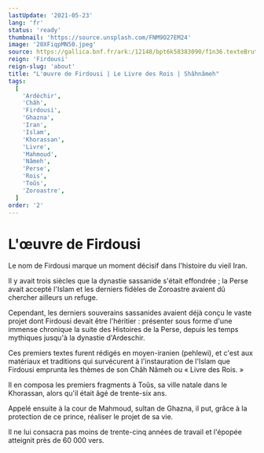 ```yaml
---
lastUpdate: '2021-05-23'
lang: 'fr'
status: 'ready'
thumbnail: 'https://source.unsplash.com/FNM9O27EM24'
image: '20XFiqpMN50.jpeg'
source: https://gallica.bnf.fr/ark:/12148/bpt6k58383090/f1n36.texteBrut
reign: 'Firdousi'
reign-slug: 'about'
title: "L'œuvre de Firdousi | Le Livre des Rois | Shâhnâmeh"
tags:
  [
    'Ardéchir',
    'Châh',
    'Firdousi',
    'Ghazna',
    'Iran',
    'Islam',
    'Khorassan',
    'Livre',
    'Mahmoud',
    'Nâmeh',
    'Perse',
    'Rois',
    'Toûs',
    'Zoroastre',
  ]
order: '2'
---
```


# L'œuvre de Firdousi

Le nom de Firdousi marque un moment décisif dans l'histoire du vieil Iran.

Il y avait trois siècles que la dynastie sassanide s'était effondrée ; la Perse avait accepté l'Islam et les derniers fidèles de Zoroastre avaient dû chercher ailleurs un refuge.

Cependant, les derniers souverains sassanides avaient déjà conçu le vaste projet dont Firdousi devait être l'héritier : présenter sous forme d'une immense chronique la suite des Histoires de la Perse, depuis les temps mythiques jusqu'à la dynastie d'Ardeschir.

Ces premiers textes furent rédigés en moyen-iranien (pehlewi), et c'est aux matériaux et traditions qui survécurent à l'instauration de l'Islam que Firdousi emprunta les thèmes de son Châh Nâmeh ou « Livre des Rois. »

Il en composa les premiers fragments à Toûs, sa ville natale dans le Khorassan, alors qu'il était âgé de trente-six ans.

Appelé ensuite à la cour de Mahmoud, sultan de Ghazna, il put, grâce à la protection de ce prince, réaliser le projet de sa vie.

Il ne lui consacra pas moins de trente-cinq années de travail et l'épopée atteignit près de 60 000 vers.
